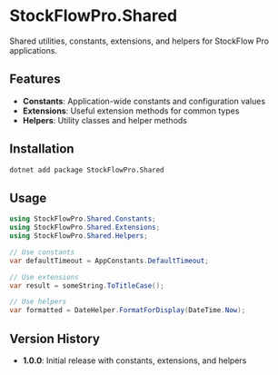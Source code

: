 # StockFlowPro.Shared

Shared utilities, constants, extensions, and helpers for StockFlow Pro applications.

## Features

- **Constants**: Application-wide constants and configuration values
- **Extensions**: Useful extension methods for common types
- **Helpers**: Utility classes and helper methods

## Installation

```bash
dotnet add package StockFlowPro.Shared
```

## Usage

```csharp
using StockFlowPro.Shared.Constants;
using StockFlowPro.Shared.Extensions;
using StockFlowPro.Shared.Helpers;

// Use constants
var defaultTimeout = AppConstants.DefaultTimeout;

// Use extensions
var result = someString.ToTitleCase();

// Use helpers
var formatted = DateHelper.FormatForDisplay(DateTime.Now);
```

## Version History

- **1.0.0**: Initial release with constants, extensions, and helpers
